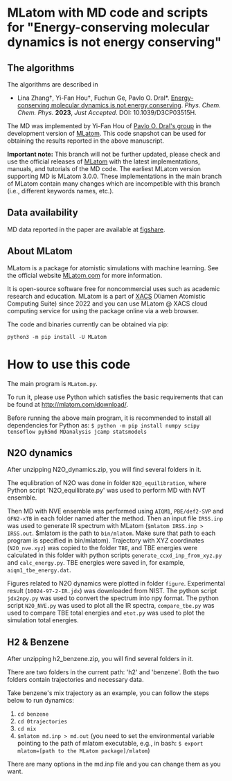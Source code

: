 # MLatom with MD code and scripts for "Energy-conserving molecular dynamics is not energy conserving"

## The algorithms

The algorithms are described in

* Lina Zhang†, Yi-Fan Hou†, Fuchun Ge, Pavlo O. Dral*. [Energy-conserving molecular dynamics is not energy conserving](https://doi.org/10.1039/D3CP03515H). *Phys. Chem. Chem. Phys.* **2023**, *Just Accepted*. DOI: 10.1039/D3CP03515H.

The MD was implemented by Yi-Fan Hou of [Pavlo O. Dral's group](http://dr-dral.com) in the development version of [MLatom](https://github.com/dralgroup/mlatom). This code snapshot can be used for obtaining the results reported in the above manuscript.

**Important note:** This branch will not be further updated, please check and use the official releases of [MLatom](https://github.com/dralgroup/mlatom) with the latest implementations, manuals, and tutorials of the MD code. The earliest MLatom version supporting MD is MLatom 3.0.0. These implementations in the main branch of MLatom contain many changes which are incompetible with this branch (i.e., different keywords names, etc.).

## Data availability
MD data reported in the paper are available at [figshare](https://doi.org/10.6084/m9.figshare.22315147).

## About MLatom
MLatom is a package for atomistic simulations with machine learning. See the official website [MLatom.com](http://mlatom.com) for more information.

It is open-source software free for noncommercial uses such as academic research and education. MLatom is a part of [XACS](http://XACScloud.com/) (Xiamen Atomistic Computing Suite) since 2022 and you can use MLatom @ XACS cloud computing service for using the package online via a web browser.

The code and binaries currently can be obtained via pip:

`python3 -m pip install -U MLatom`

# How to use this code
The main program is `MLatom.py`.

To run it, please use Python which satisfies the basic requirements that can be found at http://mlatom.com/download/.

Before running the above main program, it is recommended to install all dependencies for Python as: `$ python -m pip install numpy scipy tensoflow pyh5md MDanalysis jcamp statsmodels`

## N2O dynamics
After unzipping N2O_dynamics.zip, you will find several folders in it.

The equlibration of N2O was done in folder `N2O_equilibration`, where Python script 'N2O_equilibrate.py' was used to perform MD with NVT ensemble.

Then MD with NVE ensemble was performed using `AIQM1`, `PBE/def2-SVP` and `GFN2-xTB` in each folder named after the method. Then an input file `IRSS.inp` was used to generate IR spectrum with MLatom (`$mlatom IRSS.inp > IRSS.out`. $mlatom is the path to `bin/mlatom`. Make sure that path to each program is specified in bin/mlatom). Trajectory with XYZ coordinates (`N2O_nve.xyz`) was copied to the folder `TBE`, and TBE energies were calculated in this folder with python scripts `generate_ccxd_inp_from_xyz.py` and `calc_energy.py`. TBE energies were saved in, for example, `aiqm1_tbe_energy.dat`.

Figures related to N2O dynamics were plotted in folder `figure`. Experimental result (`10024-97-2-IR.jdx`) was downloaded from NIST. The python script `jdx2npy.py` was used to convert the spectrum into npy format. The python script `N2O_NVE.py` was used to plot all the IR spectra, `compare_tbe.py` was used to compare TBE total energies and `etot.py` was used to plot the simulation total energies.

## H2 & Benzene
After unzipping h2_benzene.zip, you will find several folders in it.

There are two folders in the current path: 'h2' and 'benzene'. Both the two folders contain trajectories and necessary data. 

Take benzene's mix trajectory as an example, you can follow the steps below to run dynamics:
1.  `cd benzene`
2.  `cd 0trajectories`
3.  `cd mix`
4.  `$mlatom md.inp > md.out` (you need to set the environmental variable pointing to the path of mlatom executable, e.g., in bash: `$ export mlatom=[path to the MLatom package]/mlatom`)

There are many options in the md.inp file and you can change them as you want.

